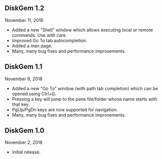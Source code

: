 ## DiskGem 1.2
November 11, 2018

- Added a new "Shell" window which allows executing local or remote commands. Use with care.
- Improved Go To tab autocompletion.
- Added a man page.
- Many, many bug fixes and performance improvements.

## DiskGem 1.1
November 9, 2018

- Added a new "Go To" window (with path tab completion) which can be opened using Ctrl+G.
- Pressing a key will jump to the pane file/folder whose name starts with that key.
- PgUp/PgDn keys are now supported for navigation.
- Many, many bug fixes and performance improvements.

## DiskGem 1.0
November 2, 2018

- Initial release.